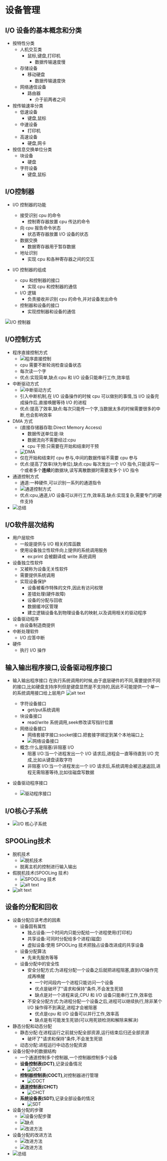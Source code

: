 # 设备管理
## I/O 设备的基本概念和分类
- 按特性分类
  - 人机交互类
    - 鼠标,键盘,打印机
      - 数据传输速度慢
  - 存储设备
    - 移动硬盘
      - 数据传输速度快
  - 网络通信设备
    - 路由器
      - 介于前两者之间
- 按传输速率分类
  - 低速设备
    - 键盘,鼠标
  - 中速设备
    - 打印机
  - 高速设备
    - 硬盘,网卡
- 按信息交换单位分类
  - 块设备
    - 硬盘
  - 字符设备
    - 键盘,鼠标

## I/O控制器
- I/O 控制器的功能
  - 接受识别 cpu 的命令
    - 控制寄存器放置 cpu 传达的命令
  - 向 cpu 报告命令状态
    - 状态寄存器放置 I/O 设备的状态
  - 数据交换
    - 数据寄存器用于暂存数据
  - 地址识别
    - 实现 cpu 和各种寄存器之间的交互

- I/O 控制器的组成
  - cpu 和控制器的接口
    - 实现 cpu 和控制器的通信
  - I/O 逻辑
    - 负责接收并识别 cpu 的命令,并对设备发出命令
  - 控制器和设备的接口
    - 实现控制器和设备的通信

![I/O 控制器](img/image-14.png)

## I/O控制方式
- 程序直接控制方式
  - ![程序直接控制](img/image-15.png)
  - cpu 需要不断轮询检查设备状态
  - 每次读一个字
  - 优点:实现简单,缺点:cpu 和 I/O 设备只能串行工作,效率低
- 中断驱动方式
  - ![中断驱动方式](img/image-16.png)
  - 引入中断机制,在 I/O 设备操作的时候 cpu 可以做别的事情,当 I/O 设备完成操作后,直接唤醒等待 I/O 的进程
  - 优点:提高了效率,缺点:每次只能传一个字,当数据太多的时候需要很多的中断,也会影响效率
- DMA 方式
  - (直接存储器存取:Direct Memory Access) 
    - 数据传送单位是:块
    - 数据流向不需要经过:cpu
    - cpu 干预:只需要在开始和结束时干预
  - ![DMA](img/image-17.png)
  - 仅在开始和结束时 cpu 参与,中间的数据传输不需要 cpu 参与
  - 优点:提高了效率(块为单位),缺点:cpu 每次发出一个 I/O 指令,只能读写一个或者多个**连续**的数据块,读写离散数据时需要发多个 I/O 指令
- 通道控制方式
  - 通道:一种硬件,可以识别一系列的通道指令
  - ![通道控制方式](img/image-18.png)
  - 优点:cpu,通道,I/O 设备可以并行工作,效率高.缺点:实现复杂,需要专门的硬件支持
- ![总结](img/image-19.png)

## I/O软件层次结构

- 用户层软件
  - 一般是提供与 I/O 相关的库函数
  - 使用设备独立性软件向上提供的系统调用服务
    -  ex:print 会被翻译成 write 系统调用
- 设备独立性软件
  - 又被称为设备无关性软件
  - 需要提供系统调用
  - 实现设备保护
    - 设备被看作特殊的文件,因此有访问权限
    - 差错处理(硬件故障)
    - 设备的分配与回收
    - 数据缓冲区管理
    - 建立逻辑设备名到物理设备名的映射,以及调用相关的驱动程序
- 设备驱动程序
  - 由设备制造商提供
- 中断处理软件
  - I/O 应答中断
- 硬件
  - 执行 I/O 操作

## 输入输出程序接口,设备驱动程序接口

- 输入输出程序接口
    在执行系统调用的时候,由于底层硬件的不同,需要提供不同的接口,比如硬盘支持序列但是键盘显然是不支持的,因此不可能提供一个单一的系统调用接口给上层用户
    ![alt text](img/image-20.png)
  - 字符设备接口
    - get/put系统调用
  - 块设备接口
    - read/write 系统调用,seek修改读写指针位置
  - 网络设备接口
    - 网络套接字接口:socket接口.把套接字绑定到某个本地端口上
    - ![网络设备接口](img/image-22.png)
  - 概念:什么是阻塞/非阻塞 I/O
    - 阻塞 I/O:当一个进程发出一个 I/O 请求后,进程会一直等待直到 I/O 完成,比如从键盘读取字符
    - 非阻塞 I/O:当一个进程发出一个 I/O 请求后,系统调用会被迅速返回,进程无需阻塞等待,比如往磁盘写数据

- 设备驱动程序接口
  - ![驱动程序接口](img/image-23.png)

## I/O核心子系统

- ![I/O 核心子系统](img/image-24.png)

## SPOOLing技术
- 脱机技术
  - ![脱机技术](img/image-25.png)
  - 脱离主机的控制进行输入输出
- 假脱机技术(SPOOLing 技术)
  - ![SPOOLing 技术](img/image-26.png)
  - ![alt text](img/image-27.png)
- ![alt text](img/image-28.png)


## 设备的分配和回收
- 设备分配应该考虑的因素
  - 设备固有属性
    - 独占设备:一个时间内只能分配给一个进程使用(打印机)
    - 共享设备:可同时分配给多个进程(磁盘)
    - 虚拟设备:使用 SPOOLing 技术把独占设备改进成的共享设备
  - 设备分配算法
    - 先来先服务等等
  - 设备分配中的安全性
    - 安全分配方式:为进程分配一个设备之后就把进程阻塞,直到I/O操作完成再唤醒
      - 一个时间段内一个进程只能访问一个设备
      - 优点是破坏了"请求和保持"条件,不会发生死锁
      - 缺点是对一个进程来说,CPU 和 I/O 设备只能串行工作,效率低
    - 不安全分配方式:为进程分配一个设备之后,进程可以继续执行,除非某个 I/O 操作得不到满足,进程才会被阻塞
      - 优点是cpu 和 I/O 设备可以并行工作,效率高
      - 缺点是有可能发生死锁(可以用死锁检测和解除来解决)
- 静态分配和动态分配
  - 静态分配:在进程运行之前就分配全部资源,运行结束后归还全部资源
    - 破坏了"请求和保持"条件,不会发生死锁
  - 动态分配:进程运行中动态分配资源
- 设备分配中的数据结构
  - 一个通道控制多个控制器,一个控制器控制多个设备
  - **设备控制表(DCT)**,记录设备情况
    - ![DCT](img/image-29.png)
  - **控制器控制表(COCT)**,对控制器进行管理
    - ![COCT](img/image-30.png)
  - **通道控制表(CHCT)**
    - ![CHCT](img/image-31.png)
  - **系统设备表(SDT)**,记录全部设备的情况
    - ![SDT](img/image-32.png)
- 设备分配的步骤
  - ![设备分配步骤](img/image-33.png)
  - ![缺点](img/image-34.png)
  - ![改进方法](img/image-35.png)
- 设备分配的改进方法
  - ![改进方法](img/image-36.png)
  - ![改进方法](img/image-37.png)
- ![总结](img/image-38.png)



























  

















